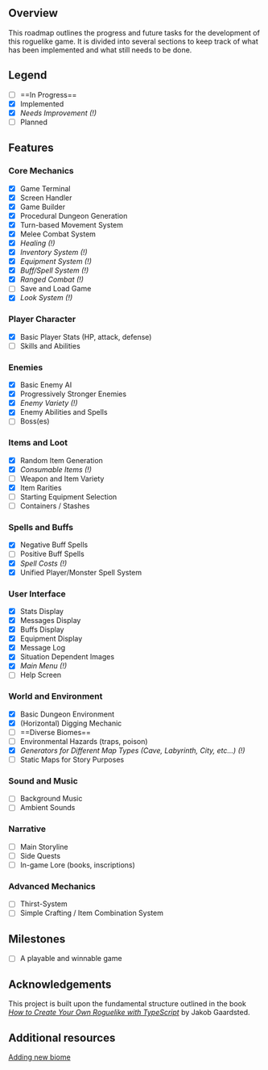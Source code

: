 ## Overview

This roadmap outlines the progress and future tasks for the development of this roguelike game. It is divided into several sections to keep track of what has been implemented and what still needs to be done.

## Legend

- [ ] ==In Progress==
- [x] Implemented
- [x] _Needs Improvement (!)_
- [ ] Planned

## Features

### Core Mechanics

- [x] Game Terminal
- [x] Screen Handler
- [x] Game Builder
- [x] Procedural Dungeon Generation
- [x] Turn-based Movement System
- [x] Melee Combat System
- [x] _Healing (!)_
- [x] _Inventory System (!)_
- [x] _Equipment System (!)_
- [x] _Buff/Spell System (!)_
- [x] _Ranged Combat (!)_
- [ ] Save and Load Game
- [x] _Look System (!)_

### Player Character

- [x] Basic Player Stats (HP, attack, defense)
- [ ] Skills and Abilities

### Enemies

- [x] Basic Enemy AI
- [x] Progressively Stronger Enemies
- [x] _Enemy Variety (!)_
- [x] Enemy Abilities and Spells
- [ ] Boss(es)

### Items and Loot

- [x] Random Item Generation
- [x] _Consumable Items (!)_
- [ ] Weapon and Item Variety
- [x] Item Rarities
- [ ] Starting Equipment Selection
- [ ] Containers / Stashes

### Spells and Buffs

- [x] Negative Buff Spells
- [ ] Positive Buff Spells
- [x] _Spell Costs (!)_
- [x] Unified Player/Monster Spell System

### User Interface

- [x] Stats Display
- [x] Messages Display
- [x] Buffs Display
- [x] Equipment Display
- [x] Message Log
- [x] Situation Dependent Images
- [x] _Main Menu (!)_
- [ ] Help Screen

### World and Environment

- [x] Basic Dungeon Environment
- [x] (Horizontal) Digging Mechanic
- [ ] ==Diverse Biomes==
- [ ] Environmental Hazards (traps, poison)
- [x] _Generators for Different Map Types (Cave, Labyrinth, City, etc...) (!)_
- [ ] Static Maps for Story Purposes

### Sound and Music

- [ ] Background Music
- [ ] Ambient Sounds

### Narrative

- [ ] Main Storyline
- [ ] Side Quests
- [ ] In-game Lore (books, inscriptions)

### Advanced Mechanics

- [ ] Thirst-System
- [ ] Simple Crafting / Item Combination System

## Milestones

- [ ] A playable and winnable game

## Acknowledgements

This project is built upon the fundamental structure outlined in the book [_How to Create Your Own Roguelike with TypeScript_](https://www.google.com/search?client=firefox-b-d&q=how+to+make+your+own+roguelike%2C+gaardsted) by Jakob Gaardsted.

## Additional resources

[Adding new biome](adding_new_biome.md)
